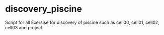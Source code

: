 # discovery_piscine
Script for all Exersise for discovery of piscine such as cell00, cell01, cell02, cell03 and project
